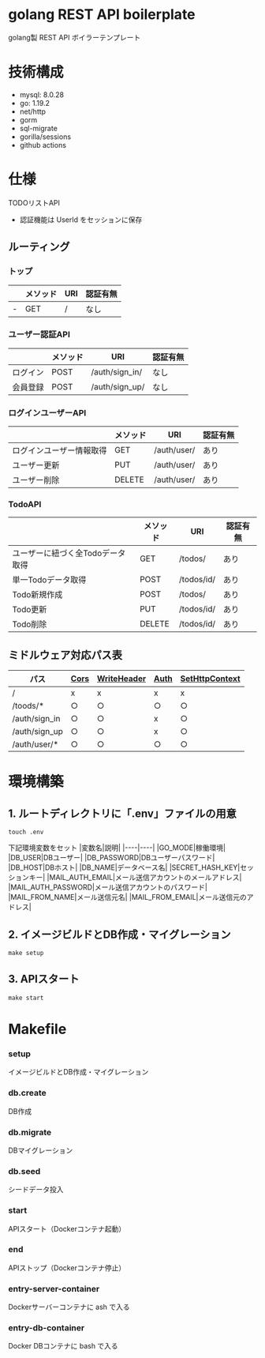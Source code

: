# golang REST API boilerplate
golang製 REST API ボイラーテンプレート

# 技術構成
- mysql: 8.0.28
- go: 1.19.2
- net/http
- gorm
- sql-migrate
- gorilla/sessions
- github actions

# 仕様
TODOリストAPI
- 認証機能は UserId をセッションに保存

## ルーティング

### トップ
|   | メソッド | URI | 認証有無 |
| - | ------- | --- | ------ |
| - | GET | / | なし |

### ユーザー認証API
|   | メソッド | URI | 認証有無 |
| - | ------- | --- | ------ |
| ログイン | POST | /auth/sign_in/ | なし |
| 会員登録 | POST | /auth/sign_up/ | なし |

### ログインユーザーAPI
|   | メソッド | URI | 認証有無 |
| - | ------- | --- | ------ |
| ログインユーザー情報取得 | GET | /auth/user/ | あり |
| ユーザー更新 | PUT | /auth/user/ | あり |
| ユーザー削除 | DELETE | /auth/user/ | あり |

### TodoAPI
|   | メソッド | URI | 認証有無 |
| - | ------- | --- | ------ |
| ユーザーに紐づく全Todoデータ取得 | GET | /todos/ | あり |
| 単一Todoデータ取得 | POST | /todos/id/ | あり |
| Todo新規作成 | POST | /todos/ | あり |
| Todo更新 | PUT | /todos/id/ | あり |
| Todo削除 | DELETE | /todos/id/ | あり |

## ミドルウェア対応パス表
| パス | [Cors](./middleware/auth.middleware.go) | [WriteHeader](./middleware/write_header.middleware.go) | [Auth](./middleware/auth.middleware.go) | [SetHttpContext](./middleware/set_http_context.middleware.go) |
|-|-|-|-|-|
|/|x|x|x|x|
|/toods/*|○|○|○|○|
|/auth/sign_in|○|○|x|○|
|/auth/sign_up|○|○|x|○|
|/auth/user/*|○|○|○|○|

# 環境構築
## 1. ルートディレクトリに「.env」ファイルの用意
```
touch .env
```
下記環境変数をセット
|変数名|説明|
|----|----|
|GO_MODE|稼働環境|
|DB_USER|DBユーザー|
|DB_PASSWORD|DBユーザーパスワード|
|DB_HOST|DBホスト|
|DB_NAME|データベース名|
|SECRET_HASH_KEY|セッションキー|
|MAIL_AUTH_EMAIL|メール送信アカウントのメールアドレス|
|MAIL_AUTH_PASSWORD|メール送信アカウントのパスワード|
|MAIL_FROM_NAME|メール送信元名|
|MAIL_FROM_EMAIL|メール送信元のアドレス|

## 2. イメージビルドとDB作成・マイグレーション
```
make setup
```

## 3. APIスタート
```
make start
```


# Makefile
### setup
イメージビルドとDB作成・マイグレーション

### db.create
DB作成

### db.migrate
DBマイグレーション

### db.seed
シードデータ投入

### start
APIスタート（Dockerコンテナ起動）

### end
APIストップ（Dockerコンテナ停止）

### entry-server-container
Dockerサーバーコンテナに ash で入る

### entry-db-container
Docker DBコンテナに bash で入る